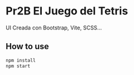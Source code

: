 # Pr2B El Juego del Tetris

UI Creada con Bootstrap, Vite, SCSS...

## How to use

```sh
npm install
npm start
```
